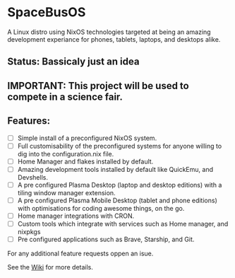# SpaceBusOS

A Linux distro using NixOS technologies targeted at being an amazing development experiance for phones, tablets, laptops, and desktops alike. 

## Status: Bassicaly just an idea

## IMPORTANT: This project will be used to compete in a science fair. 

## Features:

- [ ] Simple install of a preconfigured NixOS system.
- [ ] Full customisability of the preconfigured systems for anyone willing to dig into the configuration.nix file. 
- [ ] Home Manager and flakes installed by default. 
- [ ] Amazing development tools installed by default like QuickEmu, and Devshells. 
- [ ] A pre configured Plasma Desktop (laptop and desktop editions) with a tiling window manager extension. 
- [ ] A pre configured Plasma Mobile Desktop (tablet and phone editions) with optimisations for coding awesome things, on the go. 
- [ ] Home manager integrations with CRON. 
- [ ] Custom tools which integrate with services such as Home manager, and nixpkgs
- [ ] Pre configured applications such as Brave, Starship, and Git. 

For any additional feature requests oppen an isue. 



See the [Wiki](https://fedx-sudo.github.io/SpaceBusOS/) for more details. 
